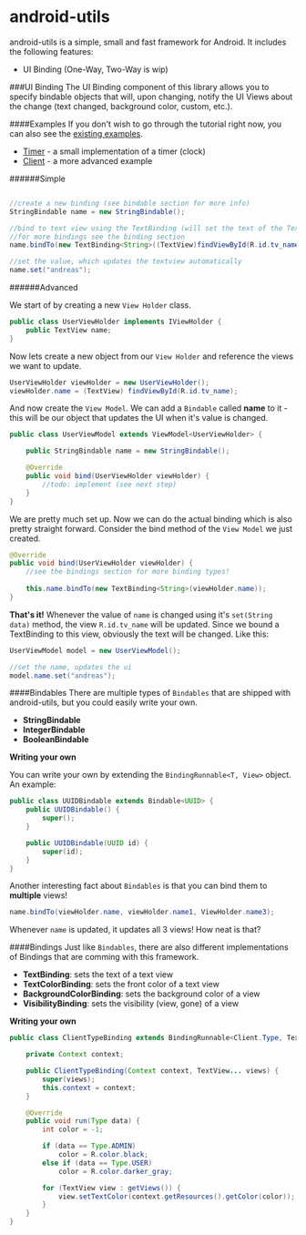 android-utils
=============

android-utils is a simple, small and fast framework for Android. It includes the following features:

* UI Binding (One-Way, Two-Way is wip)


###UI Binding
The UI Binding component of this library allows you to specify bindable objects that will, upon changing, notify the UI Views about the change (text changed, background color, custom, etc.).

####Examples
If you don't wish to go through the tutorial right now, you can also see the [existing examples](sample/src/at/int32/android/utils/sampleapp).

* [Timer](sample/src/at/int32/android/utils/sampleapp/clock) - a small implementation of a timer (clock)
* [Client](sample/src/at/int32/android/utils/sampleapp/client) - a more advanced example 


######Simple

```java

//create a new binding (see bindable section for more info)
StringBindable name = new StringBindable();

//bind to text view using the TextBinding (will set the text of the TextView)
//for more bindings see the binding section
name.bindTo(new TextBinding<String>((TextView)findViewById(R.id.tv_name)));

//set the value, which updates the textview automatically
name.set("andreas");

```

######Advanced

We start of by creating a new `View Holder` class.

```java
public class UserViewHolder implements IViewHolder {
    public TextView name;
}
```
Now lets create a new object from our `View Holder` and reference the views we want to update.

```java
UserViewHolder viewHolder = new UserViewHolder();
viewHolder.name = (TextView) findViewById(R.id.tv_name);
```

And now create the `View Model`. We can add a `Bindable` called **name** to it - this will be our object that updates the UI when it's value is changed.

```java
public class UserViewModel extends ViewModel<UserViewHolder> {

    public StringBindable name = new StringBindable();

    @Override
    public void bind(UserViewHolder viewHolder) {
        //todo: implement (see next step)
    }
}
```

We are pretty much set up. Now we can do the actual binding which is also pretty straight forward. Consider the bind method of the `View Model` we just created.

```java
@Override
public void bind(UserViewHolder viewHolder) {
    //see the bindings section for more binding types!
    
    this.name.bindTo(new TextBinding<String>(viewHolder.name));
}
```
**That's it!** Whenever the value of `name` is changed using it's `set(String data)` method, the view `R.id.tv_name` will be updated. Since we bound a TextBinding<String> to this view, obviously the text will be changed. Like this:

```java
UserViewModel model = new UserViewModel();

//set the name, updates the ui
model.name.set("andreas");
```

####Bindables
There are multiple types of `Bindables` that are shipped with android-utils, but you could easily write your own.

* **StringBindable**
* **IntegerBindable**
* **BooleanBindable**

**Writing your own**

You can write your own by extending the `BindingRunnable<T, View>` object. An example:
```java
public class UUIDBindable extends Bindable<UUID> {
	public UUIDBindable() {
		super();
	}

	public UUIDBindable(UUID id) {
        super(id);
	}
}
```
Another interesting fact about `Bindables` is that you can bind them to **multiple** views!

```java
name.bindTo(viewHolder.name, viewHolder.name1, ViewHolder.name3);
```

Whenever `name` is updated, it updates all 3 views! How neat is that?

####Bindings
Just like `Bindables`, there are also different implementations of Bindings that are comming with this framework.

* **TextBinding**: sets the text of a text view
* **TextColorBinding**: sets the front color of a text view
* **BackgroundColorBinding**: sets the background color of a view
* **VisibilityBinding**: sets the visibility (view, gone) of a view

**Writing your own**
```java
public class ClientTypeBinding extends BindingRunnable<Client.Type, TextView> {

	private Context context;

	public ClientTypeBinding(Context context, TextView... views) {
		super(views);
		this.context = context;
	}

	@Override
	public void run(Type data) {
		int color = -1;

		if (data == Type.ADMIN)
			color = R.color.black;
		else if (data == Type.USER)
			color = R.color.darker_gray;

		for (TextView view : getViews()) {
			view.setTextColor(context.getResources().getColor(color));
		}
	}
}
```
